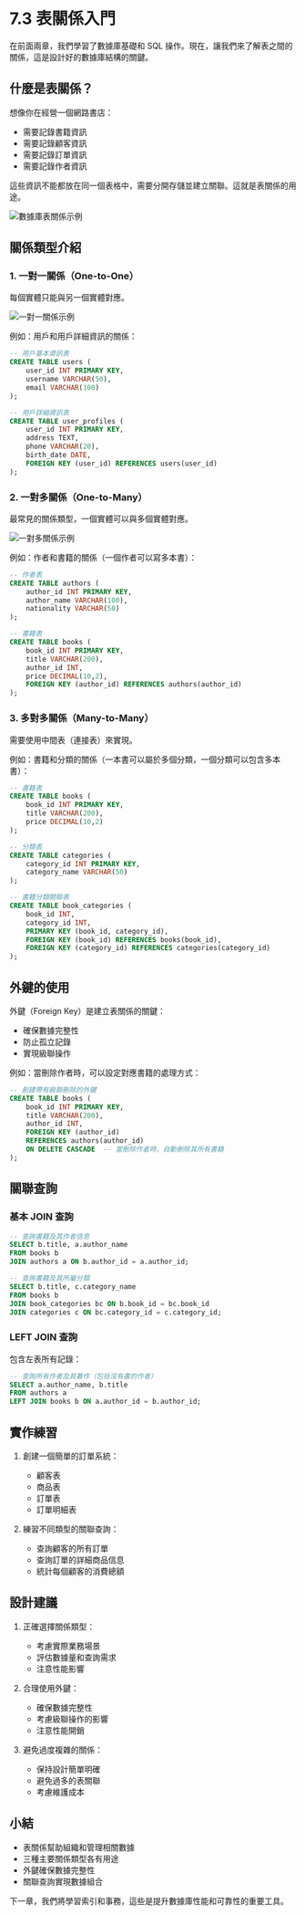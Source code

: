 # 7.3 表關係入門

在前面兩章，我們學習了數據庫基礎和 SQL 操作。現在，讓我們來了解表之間的關係，這是設計好的數據庫結構的關鍵。

## 什麼是表關係？

想像你在經營一個網路書店：
* 需要記錄書籍資訊
* 需要記錄顧客資訊
* 需要記錄訂單資訊
* 需要記錄作者資訊

這些資訊不能都放在同一個表格中，需要分開存儲並建立關聯。這就是表關係的用途。

![數據庫表關係示例](images/table-relationships.svg)

## 關係類型介紹

### 1. 一對一關係（One-to-One）

每個實體只能與另一個實體對應。

![一對一關係示例](images/one-to-one.svg)

例如：用戶和用戶詳細資訊的關係：

```sql
-- 用戶基本資訊表
CREATE TABLE users (
    user_id INT PRIMARY KEY,
    username VARCHAR(50),
    email VARCHAR(100)
);

-- 用戶詳細資訊表
CREATE TABLE user_profiles (
    user_id INT PRIMARY KEY,
    address TEXT,
    phone VARCHAR(20),
    birth_date DATE,
    FOREIGN KEY (user_id) REFERENCES users(user_id)
);
```

### 2. 一對多關係（One-to-Many）

最常見的關係類型，一個實體可以與多個實體對應。

![一對多關係示例](images/one-to-many.svg)

例如：作者和書籍的關係（一個作者可以寫多本書）：

```sql
-- 作者表
CREATE TABLE authors (
    author_id INT PRIMARY KEY,
    author_name VARCHAR(100),
    nationality VARCHAR(50)
);

-- 書籍表
CREATE TABLE books (
    book_id INT PRIMARY KEY,
    title VARCHAR(200),
    author_id INT,
    price DECIMAL(10,2),
    FOREIGN KEY (author_id) REFERENCES authors(author_id)
);
```

### 3. 多對多關係（Many-to-Many）

需要使用中間表（連接表）來實現。

例如：書籍和分類的關係（一本書可以屬於多個分類，一個分類可以包含多本書）：

```sql
-- 書籍表
CREATE TABLE books (
    book_id INT PRIMARY KEY,
    title VARCHAR(200),
    price DECIMAL(10,2)
);

-- 分類表
CREATE TABLE categories (
    category_id INT PRIMARY KEY,
    category_name VARCHAR(50)
);

-- 書籍分類關聯表
CREATE TABLE book_categories (
    book_id INT,
    category_id INT,
    PRIMARY KEY (book_id, category_id),
    FOREIGN KEY (book_id) REFERENCES books(book_id),
    FOREIGN KEY (category_id) REFERENCES categories(category_id)
);
```

## 外鍵的使用

外鍵（Foreign Key）是建立表關係的關鍵：

* 確保數據完整性
* 防止孤立記錄
* 實現級聯操作

例如：當刪除作者時，可以設定對應書籍的處理方式：

```sql
-- 創建帶有級聯刪除的外鍵
CREATE TABLE books (
    book_id INT PRIMARY KEY,
    title VARCHAR(200),
    author_id INT,
    FOREIGN KEY (author_id) 
    REFERENCES authors(author_id)
    ON DELETE CASCADE  -- 當刪除作者時，自動刪除其所有書籍
);
```

## 關聯查詢

### 基本 JOIN 查詢

```sql
-- 查詢書籍及其作者信息
SELECT b.title, a.author_name
FROM books b
JOIN authors a ON b.author_id = a.author_id;

-- 查詢書籍及其所屬分類
SELECT b.title, c.category_name
FROM books b
JOIN book_categories bc ON b.book_id = bc.book_id
JOIN categories c ON bc.category_id = c.category_id;
```

### LEFT JOIN 查詢

包含左表所有記錄：

```sql
-- 查詢所有作者及其著作（包括沒有書的作者）
SELECT a.author_name, b.title
FROM authors a
LEFT JOIN books b ON a.author_id = b.author_id;
```

## 實作練習

1. 創建一個簡單的訂單系統：
   * 顧客表
   * 商品表
   * 訂單表
   * 訂單明細表

2. 練習不同類型的關聯查詢：
   * 查詢顧客的所有訂單
   * 查詢訂單的詳細商品信息
   * 統計每個顧客的消費總額

## 設計建議

1. 正確選擇關係類型：
   * 考慮實際業務場景
   * 評估數據量和查詢需求
   * 注意性能影響

2. 合理使用外鍵：
   * 確保數據完整性
   * 考慮級聯操作的影響
   * 注意性能開銷

3. 避免過度複雜的關係：
   * 保持設計簡單明確
   * 避免過多的表關聯
   * 考慮維護成本

## 小結

* 表關係幫助組織和管理相關數據
* 三種主要關係類型各有用途
* 外鍵確保數據完整性
* 關聯查詢實現數據組合

下一章，我們將學習索引和事務，這些是提升數據庫性能和可靠性的重要工具。 
